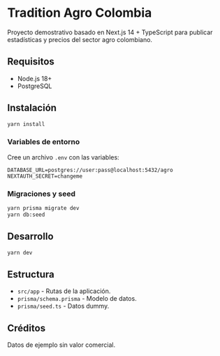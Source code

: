 # Tradition Agro Colombia

Proyecto demostrativo basado en Next.js 14 + TypeScript para publicar estadísticas y precios del sector agro colombiano.

## Requisitos
- Node.js 18+
- PostgreSQL

## Instalación
```bash
yarn install
```

### Variables de entorno
Cree un archivo `.env` con las variables:
```
DATABASE_URL=postgres://user:pass@localhost:5432/agro
NEXTAUTH_SECRET=changeme
```

### Migraciones y seed
```bash
yarn prisma migrate dev
yarn db:seed
```

## Desarrollo
```bash
yarn dev
```

## Estructura
- `src/app` - Rutas de la aplicación.
- `prisma/schema.prisma` - Modelo de datos.
- `prisma/seed.ts` - Datos dummy.

## Créditos
Datos de ejemplo sin valor comercial.
